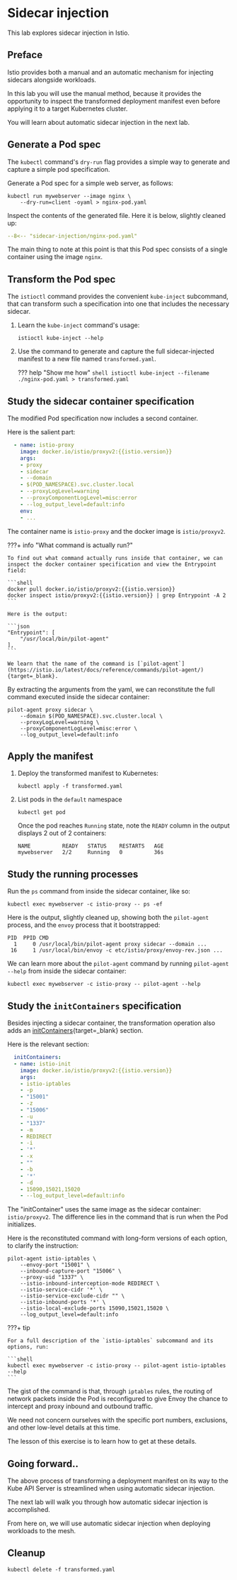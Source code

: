 # Sidecar injection

This lab explores sidecar injection in Istio.

## Preface

Istio provides both a manual and an automatic mechanism for injecting sidecars alongside workloads.

In this lab you will use the manual method, because it provides the opportunity to inspect the transformed deployment manifest even before applying it to a target Kubernetes cluster.

You will learn about automatic sidecar injection in the next lab.

## Generate a Pod spec

The `kubectl` command's `dry-run` flag provides a simple way to generate and capture a simple pod specification.

Generate a Pod spec for a simple web server, as follows:

```shell
kubectl run mywebserver --image nginx \
    --dry-run=client -oyaml > nginx-pod.yaml
```

Inspect the contents of the generated file.  Here it is below, slightly cleaned up:

```yaml linenums="1" title="nginx-pod.yaml"
--8<-- "sidecar-injection/nginx-pod.yaml"
```

The main thing to note at this point is that this Pod spec consists of a single container using the image `nginx`.

## Transform the Pod spec

The `istioctl` command provides the convenient `kube-inject` subcommand, that can transform such a specification into one that includes the necessary sidecar.

1. Learn the `kube-inject` command's usage:

    ```shell
    istioctl kube-inject --help
    ```

1. Use the command to generate and capture the full sidecar-injected manifest to a new file named `transformed.yaml`.

    ??? help "Show me how"
        ```shell
        istioctl kube-inject --filename ./nginx-pod.yaml > transformed.yaml
        ```

## Study the sidecar container specification

The modified Pod specification now includes a second container.

Here is the salient part:

```yaml linenums="1"
  - name: istio-proxy
    image: docker.io/istio/proxyv2:{{istio.version}}
    args:
    - proxy
    - sidecar
    - --domain
    - $(POD_NAMESPACE).svc.cluster.local
    - --proxyLogLevel=warning
    - --proxyComponentLogLevel=misc:error
    - --log_output_level=default:info
    env:
    - ...
```

The container name is `istio-proxy` and the docker image is `istio/proxyv2`.

???+ info "What command is actually run?"

    To find out what command actually runs inside that container, we can inspect the docker container specification and view the Entrypoint field:

    ```shell
    docker pull docker.io/istio/proxyv2:{{istio.version}}
    docker inspect istio/proxyv2:{{istio.version}} | grep Entrypoint -A 2
    ```

    Here is the output:

    ```json
    "Entrypoint": [
        "/usr/local/bin/pilot-agent"
    ],
    ```

    We learn that the name of the command is [`pilot-agent`](https://istio.io/latest/docs/reference/commands/pilot-agent/){target=_blank}.

By extracting the arguments from the yaml, we can reconstitute the full command executed inside the sidecar container:

```shell
pilot-agent proxy sidecar \
    --domain $(POD_NAMESPACE).svc.cluster.local \
    --proxyLogLevel=warning \
    --proxyComponentLogLevel=misc:error \
    --log_output_level=default:info
```

## Apply the manifest

1. Deploy the transformed manifest to Kubernetes:

    ```shell
    kubectl apply -f transformed.yaml
    ```

1. List pods in the `default` namespace

    ```shell
    kubectl get pod
    ```

    Once the pod reaches `Running` state, note the `READY` column in the output displays 2 out of 2 containers:

    ```console
    NAME          READY   STATUS    RESTARTS   AGE
    mywebserver   2/2     Running   0          36s
    ```

## Study the running processes

Run the `ps` command from inside the sidecar container, like so:

```shell
kubectl exec mywebserver -c istio-proxy -- ps -ef
```

Here is the output, slightly cleaned up, showing both the `pilot-agent` process, and the `envoy` process that it bootstrapped:

```console
PID  PPID CMD
  1     0 /usr/local/bin/pilot-agent proxy sidecar --domain ...
 16     1 /usr/local/bin/envoy -c etc/istio/proxy/envoy-rev.json ...
```

We can learn more about the `pilot-agent` command by running `pilot-agent --help` from inside the sidecar container:

```shell
kubectl exec mywebserver -c istio-proxy -- pilot-agent --help
```

## Study the `initContainers` specification

Besides injecting a sidecar container, the transformation operation also adds an [initContainers](https://kubernetes.io/docs/concepts/workloads/pods/init-containers/){target=_blank} section.

Here is the relevant section:

```yaml
  initContainers:
  - name: istio-init
    image: docker.io/istio/proxyv2:{{istio.version}}
    args:
    - istio-iptables
    - -p
    - "15001"
    - -z
    - "15006"
    - -u
    - "1337"
    - -m
    - REDIRECT
    - -i
    - '*'
    - -x
    - ""
    - -b
    - '*'
    - -d
    - 15090,15021,15020
    - --log_output_level=default:info
```

The "initContainer" uses the same image as the sidecar container: `istio/proxyv2`.  The difference lies in the command that is run when the Pod initializes.

Here is the reconstituted command with long-form versions of each option, to clarify the instruction:

```shell
pilot-agent istio-iptables \
    --envoy-port "15001" \
    --inbound-capture-port "15006" \
    --proxy-uid "1337" \
    --istio-inbound-interception-mode REDIRECT \
    --istio-service-cidr '*' \
    --istio-service-exclude-cidr "" \
    --istio-inbound-ports '*' \
    --istio-local-exclude-ports 15090,15021,15020 \
    --log_output_level=default:info
```

???+ tip

    For a full description of the `istio-iptables` subcommand and its options, run:

    ```shell
    kubectl exec mywebserver -c istio-proxy -- pilot-agent istio-iptables --help
    ```

The gist of the command is that, through `iptables` rules, the routing of network packets inside the Pod is reconfigured to give Envoy the chance to intercept and proxy inbound and outbound traffic.

We need not concern ourselves with the specific port numbers, exclusions, and other low-level details at this time.

The lesson of this exercise is to learn how to get at these details.

## Going forward..

The above process of transforming a deployment manifest on its way to the Kube API Server is streamlined when using automatic sidecar injection.

The next lab will walk you through how automatic sidecar injection is accomplished.

From here on, we will use automatic sidecar injection when deploying workloads to the mesh.

## Cleanup

```shell
kubectl delete -f transformed.yaml
```
